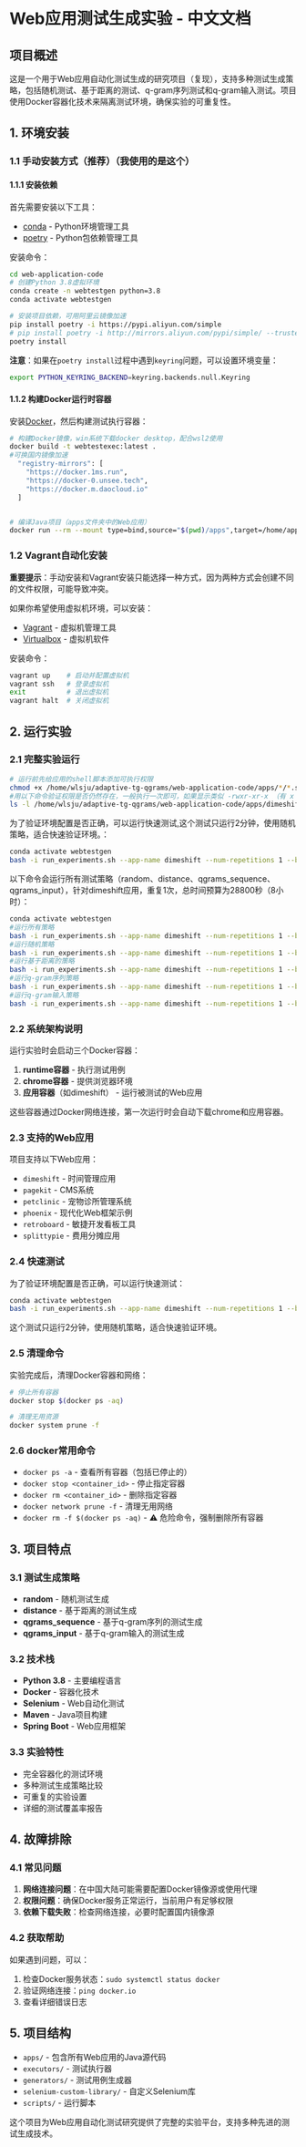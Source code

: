 # Web应用测试生成实验 - 中文文档

## 项目概述

这是一个用于Web应用自动化测试生成的研究项目（复现），支持多种测试生成策略，包括随机测试、基于距离的测试、q-gram序列测试和q-gram输入测试。项目使用Docker容器化技术来隔离测试环境，确保实验的可重复性。

## 1. 环境安装

### 1.1 手动安装方式（推荐）（我使用的是这个）

#### 1.1.1 安装依赖

首先需要安装以下工具：
- [conda](https://docs.anaconda.com/miniconda/) - Python环境管理工具
- [poetry](https://python-poetry.org/docs/) - Python包依赖管理工具

安装命令：
```bash
cd web-application-code
# 创建Python 3.8虚拟环境
conda create -n webtestgen python=3.8
conda activate webtestgen

# 安装项目依赖，可用阿里云镜像加速
pip install poetry -i https://pypi.aliyun.com/simple
# pip install poetry -i http://mirrors.aliyun.com/pypi/simple/ --trusted-host mirrors.aliyun.com 备选
poetry install
```

**注意**：如果在`poetry install`过程中遇到`keyring`问题，可以设置环境变量：
```bash
export PYTHON_KEYRING_BACKEND=keyring.backends.null.Keyring
```

#### 1.1.2 构建Docker运行时容器

安装[Docker](https://www.docker.com/get-started/)，然后构建测试执行容器：

```bash
# 构建Docker镜像，win系统下载docker desktop，配合wsl2使用
docker build -t webtestexec:latest .
#可换国内镜像加速
  "registry-mirrors": [
    "https://docker.1ms.run",
    "https://docker-0.unsee.tech",
    "https://docker.m.daocloud.io"
  ]


# 编译Java项目（apps文件夹中的Web应用）
docker run --rm --mount type=bind,source="$(pwd)/apps",target=/home/apps --name runtime webtestexec:latest bash -c 'for app in $(ls /home/apps); do cd /home/apps/$app; mvn clean compile; done'
```

### 1.2 Vagrant自动化安装

**重要提示**：手动安装和Vagrant安装只能选择一种方式，因为两种方式会创建不同的文件权限，可能导致冲突。

如果你希望使用虚拟机环境，可以安装：
- [Vagrant](https://developer.hashicorp.com/vagrant/install) - 虚拟机管理工具
- [Virtualbox](https://www.virtualbox.org/wiki/Downloads) - 虚拟机软件

安装命令：
```bash
vagrant up    # 启动并配置虚拟机
vagrant ssh   # 登录虚拟机
exit          # 退出虚拟机
vagrant halt  # 关闭虚拟机
```



## 2. 运行实验

### 2.1 完整实验运行
```bash
# 运行前先给应用的shell脚本添加可执行权限
chmod +x /home/wlsju/adaptive-tg-qgrams/web-application-code/apps/*/*.sh
#用以下命令验证权限是否仍然存在，一般执行一次即可，如果显示类似 -rwxr-xr-x （有 x 标志），说明权限仍然有效。
ls -l /home/wlsju/adaptive-tg-qgrams/web-application-code/apps/dimeshift/run_main.sh
```
为了验证环境配置是否正确，可以运行快速测试,这个测试只运行2分钟，使用随机策略，适合快速验证环境。：

```bash
conda activate webtestgen
bash -i run_experiments.sh --app-name dimeshift --num-repetitions 1 --budget 60 --strategy random
```


以下命令会运行所有测试策略（random、distance、qgrams_sequence、qgrams_input），针对dimeshift应用，重复1次，总时间预算为28800秒（8小时）：

```bash
conda activate webtestgen
#运行所有策略
bash -i run_experiments.sh --app-name dimeshift --num-repetitions 1 --budget 28800 --strategy all
#运行随机策略
bash -i run_experiments.sh --app-name dimeshift --num-repetitions 1 --budget 28800 --strategy random
#运行基于距离的策略
bash -i run_experiments.sh --app-name dimeshift --num-repetitions 1 --budget 28800 --strategy distance
#运行q-gram序列策略
bash -i run_experiments.sh --app-name dimeshift --num-repetitions 1 --budget 28800 --strategy qgrams --diversity-strategy sequence
#运行q-gram输入策略
bash -i run_experiments.sh --app-name dimeshift --num-repetitions 1 --budget 28800 --strategy qgrams --diversity-strategy input
```

### 2.2 系统架构说明

运行实验时会启动三个Docker容器：
1. **runtime容器** - 执行测试用例
2. **chrome容器** - 提供浏览器环境
3. **应用容器**（如dimeshift） - 运行被测试的Web应用

这些容器通过Docker网络连接，第一次运行时会自动下载chrome和应用容器。

### 2.3 支持的Web应用

项目支持以下Web应用：
- `dimeshift` - 时间管理应用
- `pagekit` - CMS系统
- `petclinic` - 宠物诊所管理系统
- `phoenix` - 现代化Web框架示例
- `retroboard` - 敏捷开发看板工具
- `splittypie` - 费用分摊应用

### 2.4 快速测试

为了验证环境配置是否正确，可以运行快速测试：

```bash
conda activate webtestgen
bash -i run_experiments.sh --app-name dimeshift --num-repetitions 1 --budget 60 --strategy random
```

这个测试只运行2分钟，使用随机策略，适合快速验证环境。

### 2.5 清理命令

实验完成后，清理Docker容器和网络：

```bash
# 停止所有容器
docker stop $(docker ps -aq)

# 清理无用资源
docker system prune -f
```
### 2.6 docker常用命令

- `docker ps -a` - 查看所有容器（包括已停止的）
- `docker stop <container_id>` - 停止指定容器
- `docker rm <container_id>` - 删除指定容器
- `docker network prune -f` - 清理无用网络
- `docker rm -f $(docker ps -aq)` - ⚠️ 危险命令，强制删除所有容器

## 3. 项目特点

### 3.1 测试生成策略
- **random** - 随机测试生成
- **distance** - 基于距离的测试生成
- **qgrams_sequence** - 基于q-gram序列的测试生成
- **qgrams_input** - 基于q-gram输入的测试生成

### 3.2 技术栈
- **Python 3.8** - 主要编程语言
- **Docker** - 容器化技术
- **Selenium** - Web自动化测试
- **Maven** - Java项目构建
- **Spring Boot** - Web应用框架

### 3.3 实验特性
- 完全容器化的测试环境
- 多种测试生成策略比较
- 可重复的实验设置
- 详细的测试覆盖率报告

## 4. 故障排除

### 4.1 常见问题

1. **网络连接问题**：在中国大陆可能需要配置Docker镜像源或使用代理
2. **权限问题**：确保Docker服务正常运行，当前用户有足够权限
3. **依赖下载失败**：检查网络连接，必要时配置国内镜像源

### 4.2 获取帮助

如果遇到问题，可以：
1. 检查Docker服务状态：`sudo systemctl status docker`
2. 验证网络连接：`ping docker.io`
3. 查看详细错误日志

## 5. 项目结构

- `apps/` - 包含所有Web应用的Java源代码
- `executors/` - 测试执行器
- `generators/` - 测试用例生成器
- `selenium-custom-library/` - 自定义Selenium库
- `scripts/` - 运行脚本

这个项目为Web应用自动化测试研究提供了完整的实验平台，支持多种先进的测试生成技术。
